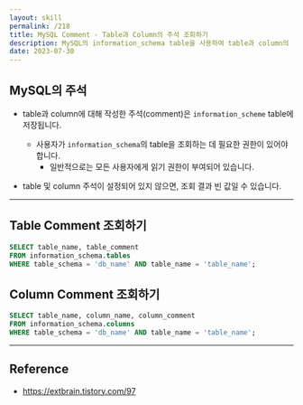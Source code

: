 ```yaml
---
layout: skill
permalink: /218
title: MySQL Comment - Table과 Column의 주석 조회하기
description: MySQL의 information_schema table을 사용하여 table과 column의 주석을 조회할 수 있습니다.
date: 2023-07-30
---
```



## MySQL의 주석

- table과 column에 대해 작성한 주석(comment)은 `information_scheme` table에 저장됩니다.
    - 사용자가 `information_schema`의 table을 조회하는 데 필요한 권한이 있어야 합니다.
        - 일반적으로는 모든 사용자에게 읽기 권한이 부여되어 있습니다.

- table 및 column 주석이 설정되어 있지 않으면, 조회 결과 빈 값일 수 있습니다.


---


## Table Comment 조회하기

```sql
SELECT table_name, table_comment
FROM information_schema.tables
WHERE table_schema = 'db_name' AND table_name = 'table_name';
```


## Column Comment 조회하기

```sql
SELECT table_name, column_name, column_comment
FROM information_schema.columns
WHERE table_schema = 'db_name' AND table_name = 'table_name';
```


---


## Reference

- <https://extbrain.tistory.com/97>